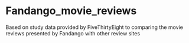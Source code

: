 # Fandango_movie_reviews
Based on study data provided by FiveThirtyEight to comparing the movie reviews presented by Fandango with other review sites 
